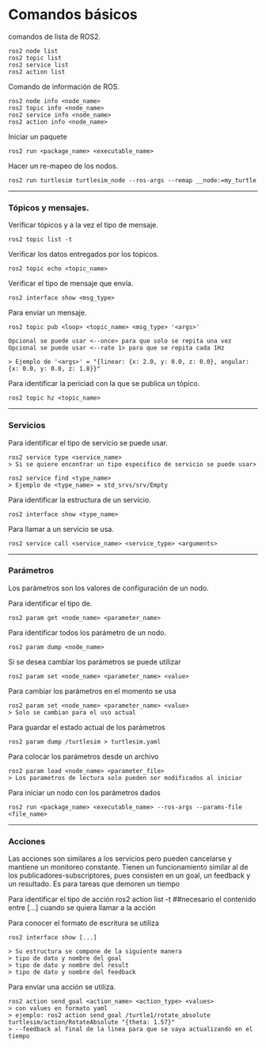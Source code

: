 # Comandos básicos



comandos de lista de ROS2.
```
ros2 node list
ros2 topic list
ros2 service list
ros2 action list
```

Comando de información de ROS.
```
ros2 node info <node_name>
ros2 topic info <node_name>
ros2 service info <node_name>
ros2 action info <node_name>
```

Iniciar un paquete
```
ros2 run <package_name> <executable_name>
```

Hacer un re-mapeo de los nodos.
```
ros2 run turtlesim turtlesim_node --ros-args --remap __node:=my_turtle
```

---
### Tópicos y mensajes.

Verificar tópicos y a la vez el tipo de mensaje.
```
ros2 topic list -t
```

Verificar los datos entregados por los topicos.
```
ros2 topic echo <topic_name>
```

Verificar el tipo de mensaje que envía.
```
ros2 interface show <msg_type>
```

Para enviar un mensaje.
```
ros2 topic pub <loop> <topic_name> <msg_type> '<args>'

Opcional se puede usar <--once> para que solo se repita una vez
Opcional se puede usar <--rate 1> para que se repita cada 1Hz

> Ejemplo de '<args>' = "{linear: {x: 2.0, y: 0.0, z: 0.0}, angular: {x: 0.0, y: 0.0, z: 1.8}}"
```

Para identificar la periciad con la que se publica un tópico.
```
ros2 topic hz <topic_name>
```
---
### Servicios

Para identificar el tipo de servicio se puede usar.
```
ros2 service type <service_name>
> Si se quiere encontrar un tipo especifico de servicio se puede usar>

ros2 service find <type_name>	
> Ejemplo de <type_name> = std_srvs/srv/Empty
```

Para identificar la estructura de un servicio.
```
ros2 interface show <type_name>
```

Para llamar a un servicio se usa.
```
ros2 service call <service_name> <service_type> <arguments>
```

---
### Parámetros

Los parámetros son los valores de configuración de un nodo.

Para identificar el tipo de.
```
ros2 param get <node_name> <parameter_name>
```

Para identificar todos los parámetro de un nodo.
```
ros2 param dump <node_name>
```

Si se desea cambiar los parámetros se puede utilizar
```
ros2 param set <node_name> <parameter_name> <value>
```

Para cambiar los parámetros en el momento se usa
```
ros2 param set <node_name> <parameter_name> <value>
> Solo se cambian para el uso actual
```

Para guardar el estado actual de los parámetros
```
ros2 param dump /turtlesim > turtlesim.yaml 
```

Para colocar los parámetros desde un archivo
```
ros2 param load <node_name> <parameter_file>
> Los parametros de lectura solo pueden ser modificados al iniciar
```

Para iniciar un nodo con los parámetros dados
```
ros2 run <package_name> <executable_name> --ros-args --params-file <file_name>
```
---
### Acciones

Las acciones son similares a los servicios pero pueden cancelarse y mantiene un monitoreo constante. Tienen un funcionamiento similar al de los publicadores-subscriptores, pues consisten en un goal, un feedback y un resultado. Es para tareas que demoren un tiempo


Para identificar el tipo de acción 
ros2 action list -t
##necesario el contenido entre [...] cuando se quiera llamar a la acción

Para conocer el formato de escritura se utiliza
```
ros2 interface show [...]

> Su estructura se compone de la siguiente manera
> tipo de dato y nombre del goal
> tipo de dato y nombre del result
> tipo de dato y nombre del feedback
```

Para enviar una acción se utiliza.

```
ros2 action send_goal <action_name> <action_type> <values>
> con values en formato yaml
> ejemplo: ros2 action send_goal /turtle1/rotate_absolute turtlesim/action/RotateAbsolute "{theta: 1.57}"
> --feedback al final de la linea para que se vaya actualizando en el tiempo
```





